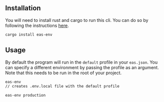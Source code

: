 ## Installation

You will need to install rust and cargo to run this cli. You can do so by following the instructions [here](https://www.rust-lang.org/tools/install).

```bash
cargo install eas-env
```

## Usage

By default the program will run in the `default` profile in your `eas.json`. You can specify a different environment by passing the profile as an argument. Note that this needs to be run in the root of your project.

```bash
eas-env
// creates .env.local file with the default profile

eas-env production
```

